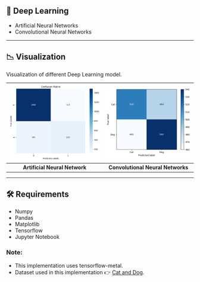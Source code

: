 ## 📎 Deep Learning

- Artificial Neural Networks
- Convolutional Neural Networks

---

## 📉 Visualization

Visualization of different Deep Learning model.

| ![Image 1](./images/ann.png) | ![Image 2](./images/cnn.png) |
|:--------------------------------:|:--------------------------------:|
| **Artificial Neural Network**          | **Convolutional Neural Networks**          |

---

## 🛠️ Requirements

- Numpy
- Pandas 
- Matplotlib
- Tensorflow
- Jupyter Notebook

### Note: 
- This implementation uses tensorflow-metal.
- Dataset used in this implementation 👉 [Cat and Dog](https://www.kaggle.com/datasets/tongpython/cat-and-dog).

